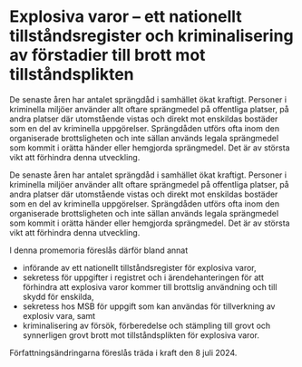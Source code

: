 # Explosiva varor – ett nationellt tillståndsregister och kriminalisering av förstadier till brott mot tillståndsplikten

De senaste åren har antalet sprängdåd i samhället ökat kraftigt. Personer i kriminella miljöer använder allt oftare sprängmedel på offentliga platser, på andra platser där utomstående vistas och direkt mot enskildas bostäder som en del av kriminella uppgörelser. Sprängdåden utförs ofta inom den organiserade brottsligheten och inte sällan används legala sprängmedel som kommit i orätta händer eller hemgjorda sprängmedel. Det är av största vikt att förhindra denna utveckling.

De senaste åren har antalet sprängdåd i samhället ökat kraftigt. Personer i kriminella miljöer använder allt oftare sprängmedel på offentliga platser, på andra platser där utomstående vistas och direkt mot enskildas bostäder som en del av kriminella uppgörelser. Sprängdåden utförs ofta inom den organiserade brottsligheten och inte sällan används legala sprängmedel som kommit i orätta händer eller hemgjorda sprängmedel. Det är av största vikt att förhindra denna utveckling.

I denna promemoria föreslås därför bland annat

* införande av ett nationellt tillståndsregister för explosiva varor,
* sekretess för uppgifter i registret och i ärendehanteringen för att förhindra att explosiva varor kommer till brottslig användning och till skydd för enskilda,
* sekretess hos MSB för uppgift som kan användas för tillverkning av explosiv vara, samt
* kriminalisering av försök, förberedelse och stämpling till grovt och synnerligen grovt brott mot tillståndsplikten för explosiva varor.

Författningsändringarna föreslås träda i kraft den 8 juli 2024.
